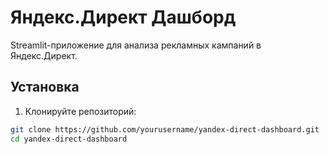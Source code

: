 # Яндекс.Директ Дашборд

Streamlit-приложение для анализа рекламных кампаний в Яндекс.Директ.

## Установка

1. Клонируйте репозиторий:
```bash
git clone https://github.com/yourusername/yandex-direct-dashboard.git
cd yandex-direct-dashboard
